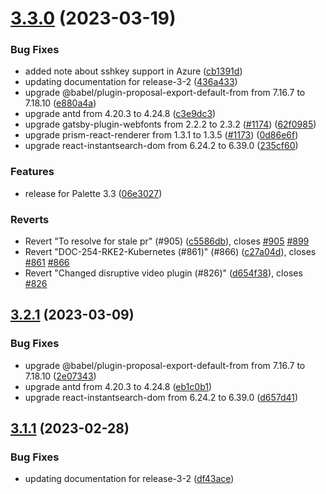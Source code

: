 # [3.3.0](https://github.com/spectrocloud/librarium/compare/v3.2.1...v3.3.0) (2023-03-19)


### Bug Fixes

* added note about sshkey support in Azure ([cb1391d](https://github.com/spectrocloud/librarium/commit/cb1391d1408a851ee7a68682062918e2b627f6d4))
* updating documentation for release-3-2 ([436a433](https://github.com/spectrocloud/librarium/commit/436a433b72e1a6c0e9a1fd2c3d13e5eb8fcacd6f))
* upgrade @babel/plugin-proposal-export-default-from from 7.16.7 to 7.18.10 ([e880a4a](https://github.com/spectrocloud/librarium/commit/e880a4aa4c00a9286b5f0fee7ac80b6e726ea1e8))
* upgrade antd from 4.20.3 to 4.24.8 ([c3e9dc3](https://github.com/spectrocloud/librarium/commit/c3e9dc3679c057b742dd8be79d0a2ac4eca0f445))
* upgrade gatsby-plugin-webfonts from 2.2.2 to 2.3.2 ([#1174](https://github.com/spectrocloud/librarium/issues/1174)) ([62f0985](https://github.com/spectrocloud/librarium/commit/62f098572ab037e823f50120ad89428920346db4))
* upgrade prism-react-renderer from 1.3.1 to 1.3.5 ([#1173](https://github.com/spectrocloud/librarium/issues/1173)) ([0d86e6f](https://github.com/spectrocloud/librarium/commit/0d86e6f2219e3b685957ff5058f7f6a4c3c09c13))
* upgrade react-instantsearch-dom from 6.24.2 to 6.39.0 ([235cf60](https://github.com/spectrocloud/librarium/commit/235cf60f8d377f06a978995f2f10b0327dd5ac6c))


### Features

* release for Palette 3.3 ([06e3027](https://github.com/spectrocloud/librarium/commit/06e3027c8caca7a74da4b547ff7fb168b6acf973))


### Reverts

* Revert "To resolve for stale pr" (#905) ([c5586db](https://github.com/spectrocloud/librarium/commit/c5586db26d8b0467a44de8613dfbbe9bc9e96431)), closes [#905](https://github.com/spectrocloud/librarium/issues/905) [#899](https://github.com/spectrocloud/librarium/issues/899)
* Revert "DOC-254-RKE2-Kubernetes (#861)" (#866) ([c27a04d](https://github.com/spectrocloud/librarium/commit/c27a04de5e50f54b54a336b4b61a7ddc6ac90ab0)), closes [#861](https://github.com/spectrocloud/librarium/issues/861) [#866](https://github.com/spectrocloud/librarium/issues/866)
* Revert "Changed disruptive video plugin (#826)" ([d654f38](https://github.com/spectrocloud/librarium/commit/d654f38c60c925366a86a365f0c4645a2aee4beb)), closes [#826](https://github.com/spectrocloud/librarium/issues/826)

## [3.2.1](https://github.com/spectrocloud/librarium/compare/v3.2.0...v3.2.1) (2023-03-09)


### Bug Fixes

* upgrade @babel/plugin-proposal-export-default-from from 7.16.7 to 7.18.10 ([2e07343](https://github.com/spectrocloud/librarium/commit/2e07343918763fb58743865ba526faf3e41dac57))
* upgrade antd from 4.20.3 to 4.24.8 ([eb1c0b1](https://github.com/spectrocloud/librarium/commit/eb1c0b1478c4b94e33834fbfc1242bcdc87c107d))
* upgrade react-instantsearch-dom from 6.24.2 to 6.39.0 ([d657d41](https://github.com/spectrocloud/librarium/commit/d657d41294fa5f80b36110e994904aed617ae421))

## [3.1.1](https://github.com/spectrocloud/librarium/compare/v3.1.0...v3.1.1) (2023-02-28)


### Bug Fixes

* updating documentation for release-3-2 ([df43ace](https://github.com/spectrocloud/librarium/commit/df43ace145947812853d8a6cfaa54151af6c32cf))
